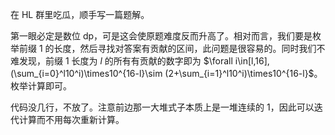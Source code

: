 在 HL 群里吃瓜，顺手写一篇题解。  

第一眼必定是数位 dp，可是这会使原题难度反而升高了。相对而言，我们要是枚举前缀 $1$ 的长度，然后寻找对答案有贡献的区间，此问题是很容易的。同时我们不难发现，前缀 $1$ 长度为 $l$ 的所有有贡献的数字即为 $\forall i\in[l,16],(\sum_{i=0}^l10^i)\times10^{16-l}\sim (2+\sum_{i=1}^l10^i)\times10^{16-l}$。枚举计算即可。  

代码没几行，不放了。注意前边那一大堆式子本质上是一堆连续的 $1$，因此可以迭代计算而不用每次重新计算。

